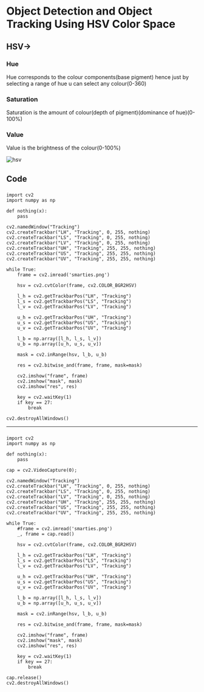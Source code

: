 # Object Detection and Object Tracking Using HSV Color Space

## HSV->

### Hue
Hue corresponds to the colour components(base pigment) hence just by selecting a range of hue u can select any colour(0-360)

### Saturation
Saturation is the amount of colour(depth of pigment)(dominance of hue)(0-100%)

### Value
Value  is the brightness of the colour(0-100%)

![hsv](https://upload.wikimedia.org/wikipedia/commons/thumb/f/f2/HSV_color_solid_cone.png/800px-HSV_color_solid_cone.png)



## Code
###
```
import cv2
import numpy as np

def nothing(x):
    pass

cv2.namedWindow("Tracking")
cv2.createTrackbar("LH", "Tracking", 0, 255, nothing)
cv2.createTrackbar("LS", "Tracking", 0, 255, nothing)
cv2.createTrackbar("LV", "Tracking", 0, 255, nothing)
cv2.createTrackbar("UH", "Tracking", 255, 255, nothing)
cv2.createTrackbar("US", "Tracking", 255, 255, nothing)
cv2.createTrackbar("UV", "Tracking", 255, 255, nothing)

while True:
    frame = cv2.imread('smarties.png')

    hsv = cv2.cvtColor(frame, cv2.COLOR_BGR2HSV)

    l_h = cv2.getTrackbarPos("LH", "Tracking")
    l_s = cv2.getTrackbarPos("LS", "Tracking")
    l_v = cv2.getTrackbarPos("LV", "Tracking")

    u_h = cv2.getTrackbarPos("UH", "Tracking")
    u_s = cv2.getTrackbarPos("US", "Tracking")
    u_v = cv2.getTrackbarPos("UV", "Tracking")

    l_b = np.array([l_h, l_s, l_v])
    u_b = np.array([u_h, u_s, u_v])

    mask = cv2.inRange(hsv, l_b, u_b)

    res = cv2.bitwise_and(frame, frame, mask=mask)

    cv2.imshow("frame", frame)
    cv2.imshow("mask", mask)
    cv2.imshow("res", res)

    key = cv2.waitKey(1)
    if key == 27:
        break

cv2.destroyAllWindows()
```
---

###


```
import cv2
import numpy as np

def nothing(x):
    pass

cap = cv2.VideoCapture(0);

cv2.namedWindow("Tracking")
cv2.createTrackbar("LH", "Tracking", 0, 255, nothing)
cv2.createTrackbar("LS", "Tracking", 0, 255, nothing)
cv2.createTrackbar("LV", "Tracking", 0, 255, nothing)
cv2.createTrackbar("UH", "Tracking", 255, 255, nothing)
cv2.createTrackbar("US", "Tracking", 255, 255, nothing)
cv2.createTrackbar("UV", "Tracking", 255, 255, nothing)

while True:
    #frame = cv2.imread('smarties.png')
    _, frame = cap.read()

    hsv = cv2.cvtColor(frame, cv2.COLOR_BGR2HSV)

    l_h = cv2.getTrackbarPos("LH", "Tracking")
    l_s = cv2.getTrackbarPos("LS", "Tracking")
    l_v = cv2.getTrackbarPos("LV", "Tracking")

    u_h = cv2.getTrackbarPos("UH", "Tracking")
    u_s = cv2.getTrackbarPos("US", "Tracking")
    u_v = cv2.getTrackbarPos("UV", "Tracking")

    l_b = np.array([l_h, l_s, l_v])
    u_b = np.array([u_h, u_s, u_v])

    mask = cv2.inRange(hsv, l_b, u_b)

    res = cv2.bitwise_and(frame, frame, mask=mask)

    cv2.imshow("frame", frame)
    cv2.imshow("mask", mask)
    cv2.imshow("res", res)

    key = cv2.waitKey(1)
    if key == 27:
        break

cap.release()
cv2.destroyAllWindows()
```
